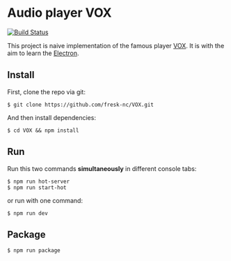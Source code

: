 # Audio player VOX

[![Build Status](https://travis-ci.org/fresk-nc/VOX.svg?branch=master)](https://travis-ci.org/fresk-nc/VOX)

This project is naive implementation of the famous player [VOX](https://coppertino.com/).
It is with the aim to learn the [Electron](http://electron.atom.io/).

## Install

First, clone the repo via git:

```
$ git clone https://github.com/fresk-nc/VOX.git
```

And then install dependencies:

```
$ cd VOX && npm install
```

## Run

Run this two commands **simultaneously** in different console tabs:

```
$ npm run hot-server
$ npm run start-hot
```

or run with one command:

```
$ npm run dev
```

## Package

```
$ npm run package
```
